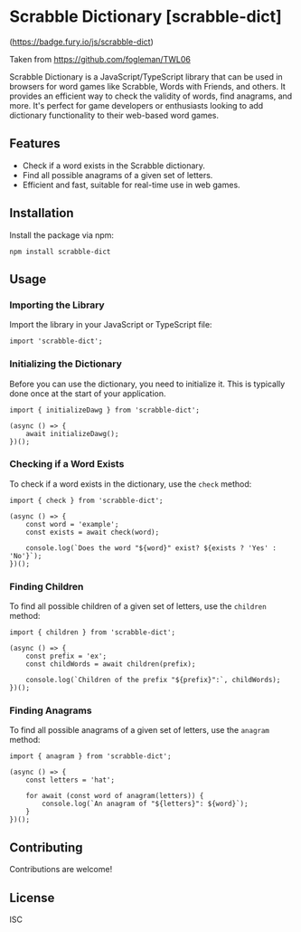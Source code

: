 # Scrabble Dictionary [scrabble-dict]

(https://badge.fury.io/js/scrabble-dict)

Taken from https://github.com/fogleman/TWL06

Scrabble Dictionary is a JavaScript/TypeScript library that can be used in browsers for word games like Scrabble, Words with Friends, and others. It provides an efficient way to check the validity of words, find anagrams, and more. It's perfect for game developers or enthusiasts looking to add dictionary functionality to their web-based word games.

## Features

- Check if a word exists in the Scrabble dictionary.
- Find all possible anagrams of a given set of letters.
- Efficient and fast, suitable for real-time use in web games.

## Installation

Install the package via npm:

`npm install scrabble-dict`

## Usage

### Importing the Library

Import the library in your JavaScript or TypeScript file:

`import 'scrabble-dict';`

### Initializing the Dictionary

Before you can use the dictionary, you need to initialize it. This is typically done once at the start of your application.

```
import { initializeDawg } from 'scrabble-dict';

(async () => {
    await initializeDawg();
})();
```

### Checking if a Word Exists

To check if a word exists in the dictionary, use the `check` method:

```
import { check } from 'scrabble-dict';

(async () => {
    const word = 'example';
    const exists = await check(word);

    console.log(`Does the word "${word}" exist? ${exists ? 'Yes' : 'No'}`);
})();
```

### Finding Children

To find all possible children of a given set of letters, use the `children` method:

```
import { children } from 'scrabble-dict';

(async () => {
    const prefix = 'ex';
    const childWords = await children(prefix);

    console.log(`Children of the prefix "${prefix}":`, childWords);
})();
```

### Finding Anagrams

To find all possible anagrams of a given set of letters, use the `anagram` method:

```
import { anagram } from 'scrabble-dict';

(async () => {
    const letters = 'hat';

    for await (const word of anagram(letters)) {
        console.log(`An anagram of "${letters}": ${word}`);
    }
})();
```

## Contributing

Contributions are welcome!

## License

ISC
